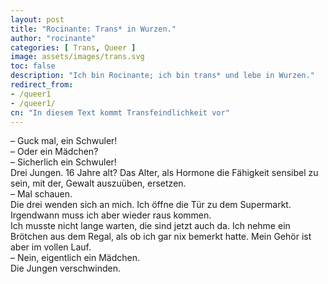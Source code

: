```yaml
---
layout: post
title: "Rocinante: Trans* in Wurzen."
author: "rocinante"
categories: [ Trans, Queer ]
image: assets/images/trans.svg
toc: false
description: "Ich bin Rocinante; ich bin trans* und lebe in Wurzen."
redirect_from:
- /queer1
- /queer1/
cn: "In diesem Text kommt Transfeindlichkeit vor"
---
```


– Guck mal, ein Schwuler!  
– Oder ein Mädchen?  
– Sicherlich ein Schwuler!  
Drei Jungen. 16 Jahre alt? Das Alter, als Hormone die Fähigkeit sensibel zu sein, mit der, Gewalt auszuüben, ersetzen.  
– Mal schauen.  
Die drei wenden sich an mich. Ich öffne die Tür zu dem Supermarkt. Irgendwann muss ich aber wieder raus kommen.  
Ich musste nicht lange warten, die sind jetzt auch da. Ich nehme ein Brötchen aus dem Regal, als ob ich gar nix bemerkt hatte. Mein Gehör ist aber im vollen Lauf.  
– Nein, eigentlich ein Mädchen.  
Die Jungen verschwinden.  
